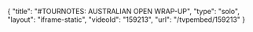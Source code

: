 {
    "title": "#TOURNOTES: AUSTRALIAN OPEN WRAP-UP",
    "type": "solo",
    "layout": "iframe-static",
    "videoId": "159213",
    "url": "\/tvpembed\/159213"
}